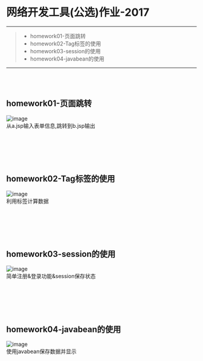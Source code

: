 # 网络开发工具(公选)作业-2017

------

> * homework01-页面跳转
> * homework02-Tag标签的使用
> * homework03-session的使用
> * homework04-javabean的使用

------
<br><br>

## homework01-页面跳转<br>
![image](https://github.com/luguanxing/Web-Projects/blob/master/JSP-homework/pictures/1.jpg?raw=true)<br>
从a.jsp输入表单信息,跳转到b.jsp输出
<br><br><br><br><br><br>


## homework02-Tag标签的使用<br>
![image](https://github.com/luguanxing/Web-Projects/blob/master/JSP-homework/pictures/2.jpg?raw=true)<br>
利用标签计算数据
<br><br><br><br><br><br>


## homework03-session的使用<br>
![image](https://github.com/luguanxing/Web-Projects/blob/master/JSP-homework/pictures/3.jpg?raw=true)<br>
简单注册&登录功能&session保存状态
<br><br><br><br><br><br>

## homework04-javabean的使用<br>
![image](https://github.com/luguanxing/Web-Projects/blob/master/JSP-homework/pictures/4.jpg?raw=true)<br>
使用javabean保存数据并显示
<br><br><br><br><br><br>
